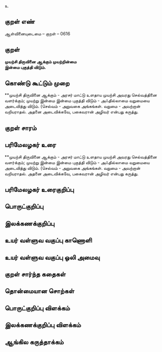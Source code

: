 உ

## குறள் எண் 

ஆள்வினையுடைமை   – குறள் – 0616  

## குறள் 

**முயற்சி திருவினை ஆக்கும் முயற்றின்மை  
இன்மை புகுத்தி விடும்.**  

## கொண்டு கூட்டும் முறை

**முயற்சி திருவினை ஆக்கும் - அரசர் மாட்டு உளதாய முயற்சி அவரது செல்வத்தினை வளர்க்கும்; முயற்று இன்மை இன்மை புகுத்தி விடும் - அஃதில்லாமை வறுமையை அடைவித்து விடும். (செல்வம் - அறுவகை அங்கங்கள். வறுமை - அவற்றான் வறியராதல். அதனை அடைவிக்கவே, பகைவரான் அழிவர் என்பது கருத்து.  

## குறள் சாரம் 


## பரிமேலழகர் உரை

**முயற்சி திருவினை ஆக்கும் - அரசர் மாட்டு உளதாய முயற்சி அவரது செல்வத்தினை வளர்க்கும்; முயற்று இன்மை இன்மை புகுத்தி விடும் - அஃதில்லாமை வறுமையை அடைவித்து விடும். (செல்வம் - அறுவகை அங்கங்கள். வறுமை - அவற்றான் வறியராதல். அதனை அடைவிக்கவே, பகைவரான் அழிவர் என்பது கருத்து.  

## பரிமேலழகர் உரைகுறிப்பு   


## பொருட்குறிப்பு 


## இலக்கணக்குறிப்பு  


## உயர் வள்ளுவ வகுப்பு காணொளி


## உயர் வள்ளுவ வகுப்பு ஒலி அமைவு 

 
## குறள் சார்ந்த கதைகள் 


## தொன்மையான சொற்கள்


## பொருட்குறிப்பு விளக்கம்


## இலக்கணக்குறிப்பு விளக்கம்


## ஆங்கில கருத்தாக்கம் 


